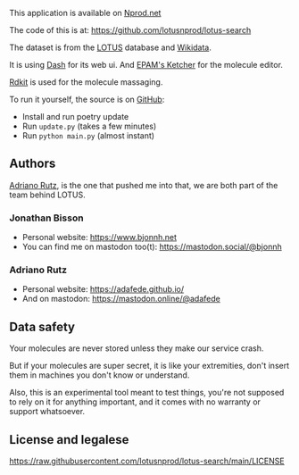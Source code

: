 This application is available on [Nprod.net](https://search.nprod.net/)

The code of this is at: https://github.com/lotusnprod/lotus-search

The dataset is from the [LOTUS](https://lotus.nprod.net/) database and [Wikidata](https://www.wikidata.org).

It is using [Dash](https://dash.plotly.com/) for its web ui.
And [EPAM's Ketcher](https://lifescience.opensource.epam.com/ketcher/index.html?ref=search.nprod.net) for the molecule editor.

[Rdkit](https://www.rdkit.org) is used for the molecule massaging.

To run it yourself, the source is on [GitHub](https://github.com/lotusnprod/lotus-search):
- Install and run poetry update
- Run `update.py` (takes a few minutes)
- Run `python main.py`   (almost instant)

## **Authors**

[Adriano Rutz](https://adafede.github.io/), is the one that pushed me into that, we are both part of the team behind LOTUS.

### Jonathan Bisson

- Personal website: https://www.bjonnh.net
- You can find me on mastodon too(t): https://mastodon.social/@bjonnh

### Adriano Rutz

- Personal website: https://adafede.github.io/
- And on mastodon: https://mastodon.online/@adafede

## **Data safety**

Your molecules are never stored unless they make our service crash. 

But if your molecules are super secret, it is like your extremities, don't insert 
them in machines you don't know or understand.

Also, this is an experimental tool meant to test things,
you're not supposed to rely on it for anything important, and
it comes with no warranty or support whatsoever.

## **License and legalese**

https://raw.githubusercontent.com/lotusnprod/lotus-search/main/LICENSE
